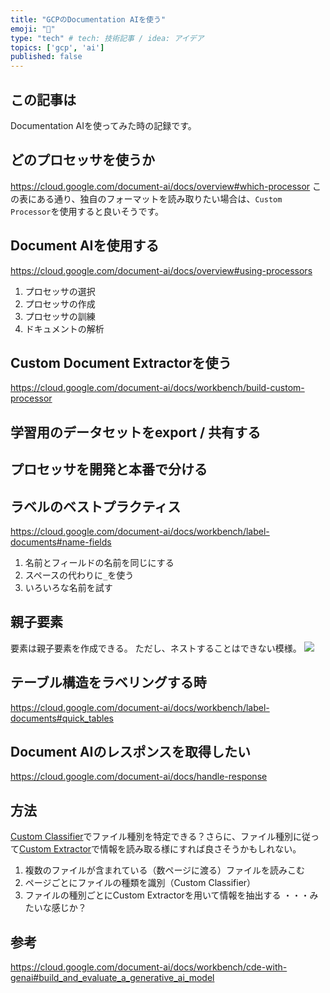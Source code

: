 ```yaml
---
title: "GCPのDocumentation AIを使う"
emoji: "👏"
type: "tech" # tech: 技術記事 / idea: アイデア
topics: ['gcp', 'ai']
published: false
---
```

## この記事は
Documentation AIを使ってみた時の記録です。

## どのプロセッサを使うか
https://cloud.google.com/document-ai/docs/overview#which-processor
この表にある通り、独自のフォーマットを読み取りたい場合は、`Custom Processor`を使用すると良いそうです。

## Document AIを使用する
https://cloud.google.com/document-ai/docs/overview#using-processors
1. プロセッサの選択
1. プロセッサの作成
1. プロセッサの訓練
1. ドキュメントの解析

## Custom Document Extractorを使う
https://cloud.google.com/document-ai/docs/workbench/build-custom-processor

## 学習用のデータセットをexport / 共有する

## プロセッサを開発と本番で分ける

## ラベルのベストプラクティス
https://cloud.google.com/document-ai/docs/workbench/label-documents#name-fields
1. 名前とフィールドの名前を同じにする
1. スペースの代わりに`_`を使う
1. いろいろな名前を試す

## 親子要素
要素は親子要素を作成できる。
ただし、ネストすることはできない模様。
![](https://storage.googleapis.com/zenn-user-upload/959d1c12099e-20240328.png)

## テーブル構造をラベリングする時
https://cloud.google.com/document-ai/docs/workbench/label-documents#quick_tables

## Document AIのレスポンスを取得したい
https://cloud.google.com/document-ai/docs/handle-response

## 方法
[Custom Classifier](https://cloud.google.com/document-ai/docs/processors-list#processor_CUSTOM_CLASSIFICATION_PROCESSOR)でファイル種別を特定できる？さらに、ファイル種別に従って[Custom Extractor](https://cloud.google.com/document-ai/docs/processors-list#processor_cde)で情報を読み取る様にすれば良さそうかもしれない。

1. 複数のファイルが含まれている（数ページに渡る）ファイルを読みこむ
1. ページごとにファイルの種類を識別（Custom Classifier）
1. ファイルの種別ごとにCustom Extractorを用いて情報を抽出する
・・・みたいな感じか？

## 参考

https://cloud.google.com/document-ai/docs/workbench/cde-with-genai#build_and_evaluate_a_generative_ai_model
